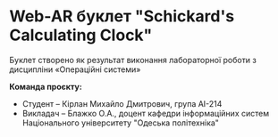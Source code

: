 # Web-AR буклет "Schickard's Calculating Clock"
Буклет створено як результат виконання лабораторної роботи з дисципліни «Операційні системи»

**Команда проєкту:**
+ Студент – Кірлан Михайло Дмитрович, група АІ-214
+ Викладач – Блажко О.А., доцент кафедри інформаційних систем Національного університету "Одеська політехніка"
